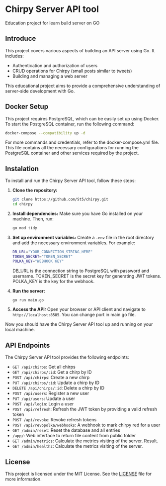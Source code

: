 # Chirpy Server API tool
Education project for learn build server on GO

## Introduce
This project covers various aspects of building an API server using Go. It includes:

- Authentication and authorization of users
- CRUD operations for Chirpy (small posts similar to tweets)
- Building and managing a web server

This educational project aims to provide a comprehensive understanding of server-side development with Go.

## Docker Setup

This project requires PostgreSQL, which can be easily set up using Docker. To start the PostgreSQL container, run the following command:

```sh
docker-compose --compatibility up -d
```
For more commands and credentials, refer to the docker-compose.yml file. This file contains all the necessary configurations for running the PostgreSQL container and other services required by the project. 

## Instalation
To install and run the Chirpy Server API tool, follow these steps:

1. **Clone the repository:**
    ```sh
    git clone https://github.com/St5/chirpy.git
    cd chirpy
    ```

2. **Install dependencies:**
    Make sure you have Go installed on your machine. Then, run:
    ```sh
    go mod tidy
    ```

3. **Set up environment variables:**
    Create a `.env` file in the root directory and add the necessary environment variables. For example:
    ```sh
    DB_URL="YOUR_CONNECTION_STRING_HERE"
    TOKEN_SECRET="TOKEN_SECRET"
    POLKA_KEY="WEBHOOK KEY"
    ```
    DB_URL is the connection string to PostgreSQL with password and username. 
    TOKEN_SECRET is the secret key for generating JWT tokens. POLKA_KEY is the key for the webhook.

4. **Run the server:**
    ```sh
    go run main.go
    ```

5. **Access the API:**
    Open your browser or API client and navigate to `http://localhost:8585`. You can change port in main.go file.

Now you should have the Chirpy Server API tool up and running on your local machine.

## API Endpoints
The Chirpy Server API tool provides the following endpoints:

- `GET /api/chirps`: Get all chirps
- `GET /api/chirps/:id`: Get a chirp by ID
- `POST /api/chirps`: Create a new chirp
- `PUT /api/chirps/:id`: Update a chirp by ID
- `DELETE /api/chirps/:id`: Delete a chirp by ID
- `POST /api/users`: Register a new user
- `PUT /api/users`: Update a user
- `POST /api/login`: Login a user
- `POST /api/refresh`: Refresh the JWT token by providing a valid refresh token
- `POST /api/revoke`: Revoke refresh tokens
- `POST /api/revopolka/webhooks`: A webhook to mark chirpy red for a user
- `GET /admin/reset`: Reset the database and all entries
- `/app/`: Web interface to return file content from public folder
- `GET /admin/metrics`: Calculate the metrics visiting of the server. Result.
- `GET /admin/healthz`: Calculate the metrics visiting of the server.


## License
This project is licensed under the MIT License. See the [LICENSE](LICENSE) file for more information.
```


